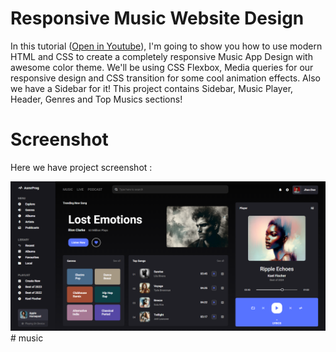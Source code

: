 # Responsive Music Website Design

In this tutorial ([Open in Youtube](https://youtu.be/Fwyo1AqvzM4)),  I'm going to show you how to use modern HTML and CSS to create a completely responsive Music App Design with awesome color theme. We'll be using CSS Flexbox, Media queries for our responsive design and CSS  transition for some cool animation effects. Also we have a Sidebar for it! This project contains Sidebar, Music Player, Header, Genres and Top Musics sections!

# Screenshot
Here we have project screenshot :

![screenshot](screenshot.png)# music
